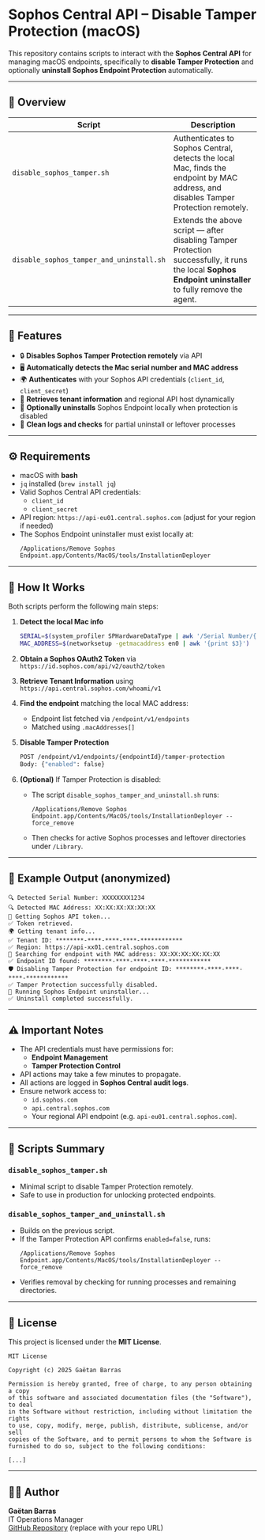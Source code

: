 # Sophos Central API – Disable Tamper Protection (macOS)

This repository contains scripts to interact with the **Sophos Central API** for managing macOS endpoints, specifically to **disable Tamper Protection** and optionally **uninstall Sophos Endpoint Protection** automatically.

---

## 🚀 Overview

| Script | Description |
|--------|--------------|
| `disable_sophos_tamper.sh` | Authenticates to Sophos Central, detects the local Mac, finds the endpoint by MAC address, and disables Tamper Protection remotely. |
| `disable_sophos_tamper_and_uninstall.sh` | Extends the above script — after disabling Tamper Protection successfully, it runs the local **Sophos Endpoint uninstaller** to fully remove the agent. |

---

## 🧩 Features

- 🔒 **Disables Sophos Tamper Protection remotely** via API  
- 🖥️ **Automatically detects the Mac serial number and MAC address**
- 🌍 **Authenticates** with your Sophos API credentials (`client_id`, `client_secret`)
- 🧠 **Retrieves tenant information** and regional API host dynamically
- 🧹 **Optionally uninstalls** Sophos Endpoint locally when protection is disabled
- 📜 **Clean logs and checks** for partial uninstall or leftover processes

---

## ⚙️ Requirements

- macOS with **bash**
- `jq` installed (`brew install jq`)
- Valid Sophos Central API credentials:
  - `client_id`
  - `client_secret`
- API region: `https://api-eu01.central.sophos.com` (adjust for your region if needed)
- The Sophos Endpoint uninstaller must exist locally at:
  ```
  /Applications/Remove Sophos Endpoint.app/Contents/MacOS/tools/InstallationDeployer
  ```

---

## 🧠 How It Works

Both scripts perform the following main steps:

1. **Detect the local Mac info**
   ```bash
   SERIAL=$(system_profiler SPHardwareDataType | awk '/Serial Number/{print $4}')
   MAC_ADDRESS=$(networksetup -getmacaddress en0 | awk '{print $3}')
   ```

2. **Obtain a Sophos OAuth2 Token**
   via `https://id.sophos.com/api/v2/oauth2/token`

3. **Retrieve Tenant Information**
   using `https://api.central.sophos.com/whoami/v1`

4. **Find the endpoint** matching the local MAC address:
   - Endpoint list fetched via `/endpoint/v1/endpoints`
   - Matched using `.macAddresses[]`

5. **Disable Tamper Protection**
   ```bash
   POST /endpoint/v1/endpoints/{endpointId}/tamper-protection
   Body: {"enabled": false}
   ```

6. **(Optional)** If Tamper Protection is disabled:
   - The script `disable_sophos_tamper_and_uninstall.sh` runs:
     ```
     /Applications/Remove Sophos Endpoint.app/Contents/MacOS/tools/InstallationDeployer --force_remove
     ```
   - Then checks for active Sophos processes and leftover directories under `/Library`.

---

## 📜 Example Output (anonymized)

```
🔍 Detected Serial Number: XXXXXXXX1234
🔍 Detected MAC Address: XX:XX:XX:XX:XX:XX
🔐 Getting Sophos API token...
✅ Token retrieved.
🌍 Getting tenant info...
✅ Tenant ID: ********-****-****-****-************
✅ Region: https://api-xx01.central.sophos.com
🔎 Searching for endpoint with MAC address: XX:XX:XX:XX:XX:XX
✅ Endpoint ID found: ********-****-****-****-************
🛡️ Disabling Tamper Protection for endpoint ID: ********-****-****-****-************
✅ Tamper Protection successfully disabled.
🧹 Running Sophos Endpoint uninstaller...
✅ Uninstall completed successfully.
```

---

## ⚠️ Important Notes

- The API credentials must have permissions for:
  - **Endpoint Management**
  - **Tamper Protection Control**
- API actions may take a few minutes to propagate.
- All actions are logged in **Sophos Central audit logs**.
- Ensure network access to:
  - `id.sophos.com`
  - `api.central.sophos.com`
  - Your regional API endpoint (e.g. `api-eu01.central.sophos.com`).

---

## 🧰 Scripts Summary

### `disable_sophos_tamper.sh`
- Minimal script to disable Tamper Protection remotely.
- Safe to use in production for unlocking protected endpoints.

### `disable_sophos_tamper_and_uninstall.sh`
- Builds on the previous script.
- If the Tamper Protection API confirms `enabled=false`, runs:
  ```
  /Applications/Remove Sophos Endpoint.app/Contents/MacOS/tools/InstallationDeployer --force_remove
  ```
- Verifies removal by checking for running processes and remaining directories.

---

## 🧾 License

This project is licensed under the **MIT License**.

```
MIT License

Copyright (c) 2025 Gaëtan Barras

Permission is hereby granted, free of charge, to any person obtaining a copy
of this software and associated documentation files (the "Software"), to deal
in the Software without restriction, including without limitation the rights
to use, copy, modify, merge, publish, distribute, sublicense, and/or sell
copies of the Software, and to permit persons to whom the Software is
furnished to do so, subject to the following conditions:

[...]
```

---

## 👨‍💻 Author

**Gaëtan Barras**  
IT Operations Manager  
[GitHub Repository](https://github.com/) (replace with your repo URL)
